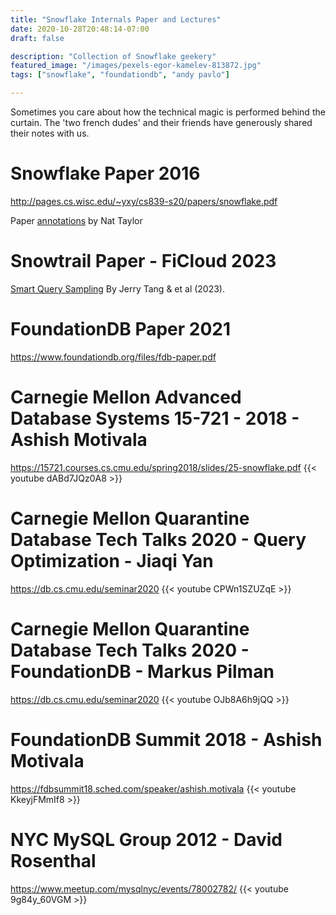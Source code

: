 ```yaml
---
title: "Snowflake Internals Paper and Lectures"
date: 2020-10-28T20:48:14-07:00
draft: false

description: "Collection of Snowflake geekery"
featured_image: "/images/pexels-egor-kamelev-813872.jpg"
tags: ["snowflake", "foundationdb", "andy pavlo"]

---
```


Sometimes you care about how the technical magic is performed behind the curtain.  The 'two french dudes' and their friends have generously shared their notes with us.

# Snowflake Paper 2016
http://pages.cs.wisc.edu/~yxy/cs839-s20/papers/snowflake.pdf


Paper [annotations](https://nattaylor.com/blog/2019/snowflake-internals/) by Nat Taylor

# Snowtrail Paper - FiCloud 2023
[Smart Query Sampling](/FiCloud2023-smartquerysampling.pdf)
By Jerry Tang & et al (2023).

# FoundationDB Paper 2021
https://www.foundationdb.org/files/fdb-paper.pdf



# Carnegie Mellon Advanced Database Systems 15-721 - 2018 - Ashish Motivala
https://15721.courses.cs.cmu.edu/spring2018/slides/25-snowflake.pdf
{{< youtube dABd7JQz0A8 >}}


# Carnegie Mellon Quarantine Database Tech Talks 2020 - Query Optimization - Jiaqi Yan  
https://db.cs.cmu.edu/seminar2020
{{< youtube CPWn1SZUZqE >}}


# Carnegie Mellon Quarantine Database Tech Talks 2020 - FoundationDB - Markus Pilman
https://db.cs.cmu.edu/seminar2020
{{< youtube OJb8A6h9jQQ >}}

# FoundationDB Summit 2018 - Ashish Motivala
https://fdbsummit18.sched.com/speaker/ashish.motivala
{{< youtube KkeyjFMmIf8 >}}


# NYC MySQL Group 2012 - David Rosenthal
https://www.meetup.com/mysqlnyc/events/78002782/
{{< youtube 9g84y_60VGM >}}



